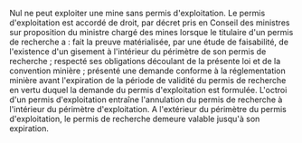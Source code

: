Nul ne peut exploiter une mine sans permis
d'exploitation.
Le permis d'exploitation est accordé de droit, par décret pris en
Conseil des ministres sur proposition du ministre chargé des mines
lorsque le titulaire d'un permis de recherche a :
fait la preuve matérialisée, par une étude de faisabilité, de
l'existence d'un gisement à l'intérieur du périmètre de son permis de
recherche ;
respecté ses obligations découlant de la présente loi et de la
convention minière ;
présenté une demande conforme à la réglementation minière avant
l'expiration de la période de validité du permis de recherche en vertu
duquel la demande du permis d'exploitation est formulée.
L'octroi d'un permis d'exploitation entraîne l'annulation du permis de
recherche à l'intérieur du périmètre d'exploitation.
A l'extérieur du périmètre du permis d'exploitation, le permis de
recherche demeure valable jusqu'à son expiration.